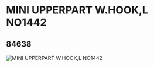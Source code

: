 # MINI UPPERPART W.HOOK,L NO1442
## 84638
![MINI UPPERPART W.HOOK,L NO1442](https://lc-www-live-s.legocdn.com/media/bricks/5/2/4540698.jpg)